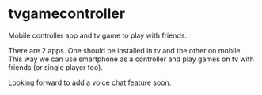 # tvgamecontroller
Mobile controller app and tv game to play with friends.


There are 2 apps.
One should be installed in tv and the other on mobile.
This way we can use smartphone as a controller and play games on tv with friends (or single player too).

Looking forward to add a voice chat feature soon.
